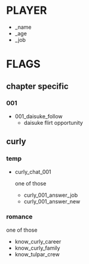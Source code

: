 # PLAYER
- _name
- _age
- _job

# FLAGS

## chapter specific

### 001

- 001_daisuke_follow
  - daisuke flirt opportunity

## curly
### temp
- curly_chat_001
  
  one of those
  - curly_001_answer_job
  - curly_001_answer_new

### romance
one of those
- know_curly_career
- know_curly_family
- know_tulpar_crew
